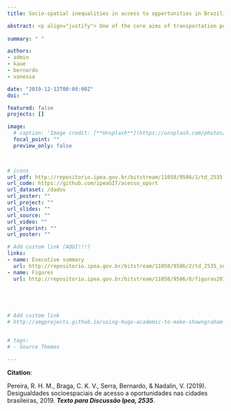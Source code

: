```yaml
---
title: Socio-spatial inequalities in access to opportunities in Brazilian cities, 2019 [PORT]

abstract: <p align="justify"> One of the core aims of transportation policies is to facilitate people’s access to employment, health and education opportunities as well as cultural and leisure activities. Nonetheless, transport research and policies in Brazil are still largely focused on the challenges of reducing road congestion and commuting times, while paying little attention to issues of urban accessibility. This study presents the first results of the Access to Opportunities Project, assessing the inequalities in access to opportunities in Brazilian largest cities in 2019 with estimates of access to jobs, health and education services. In this edition, the study includes accessibility estimates by active transport modes (walking and cycling) for the 20 largest cities in the country, and by public transport for 7 major cities (Sao Paulo, Rio de Janeiro, Belo Horizonte, Recife, Fortaleza, Porto Alegre and Curitiba). The project combines data from administrative records, sample surveys, satellite imagery and collaborative mapping to calculate accessibility levels at high spatial resolution and disaggregated by socioeconomic groups according to income level and race. The results reveal two general patterns. In all the twenty analyzed cities, the concentration of activities in central urban areas combined with the performance/connectivity of transportation networks lead to areas of high accessibility close to city centers in contrast to urban peripheries marked by deserts of opportunities. Furthermore, the results show that white and high-income people have, on average, higher accessibility to employment, health and education opportunities than black and low-income people in all of the cities analyzed, regardless of transportation mode. The results and data outputs of the Access to Opportunities Project are made publicly available, creating a rich dataset that can be used to improve the planning and evaluation of public policies aimed to promote sustainable and inclusive cities. </p>
  
summary: " "

authors:
- admin
- kaue
- bernardo
- vanessa

date: "2019-12-12T00:00:00Z"
doi: ""

featured: false
projects: []

image:
  # caption: 'Image credit: [**Unsplash**](https://unsplash.com/photos/jdD8gXaTZsc)'
  focal_point: ""
  preview_only: false


  
# icons
url_pdf: http://repositorio.ipea.gov.br/bitstream/11058/9586/1/td_2535.pdf
url_code: https://github.com/ipeaGIT/acesso_oport
url_dataset: /dados
url_poster: ""
url_project: ""
url_slides: ""
url_source: ""
url_video: ""
url_preprint: ""
url_poster: ""

# Add custom link (AQUI!!!)
links:
- name: Executive summary
  url: http://repositorio.ipea.gov.br/bitstream/11058/9586/2/td_2535_sumex.pdf
- name: Figures
  url: http://repositorio.ipea.gov.br/bitstream/11058/9586/6/figuras2019_v1.0_20200116.zip


  


# Add custom link
# http://smgprojects.github.io/using-hugo-academic-to-make-shawngraham-dot-github-dot-io/


# tags:
# - Source Themes

---
```



__Citation__:

Pereira, R. H. M., Braga, C. K. V., Serra, Bernardo, & Nadalin, V. (2019). Desigualdades socioespaciais de acesso a oportunidades nas cidades brasileiras, 2019. ***Texto para Discussão Ipea, 2535***.
